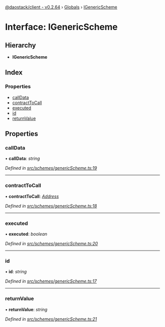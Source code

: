 [@daostack/client - v0.2.64](../README.md) › [Globals](../globals.md) › [IGenericScheme](igenericscheme.md)

# Interface: IGenericScheme

## Hierarchy

* **IGenericScheme**

## Index

### Properties

* [callData](igenericscheme.md#calldata)
* [contractToCall](igenericscheme.md#contracttocall)
* [executed](igenericscheme.md#executed)
* [id](igenericscheme.md#id)
* [returnValue](igenericscheme.md#returnvalue)

## Properties

###  callData

• **callData**: *string*

*Defined in [src/schemes/genericScheme.ts:19](https://github.com/dorgtech/client/blob/74940d1/src/schemes/genericScheme.ts#L19)*

___

###  contractToCall

• **contractToCall**: *[Address](../globals.md#address)*

*Defined in [src/schemes/genericScheme.ts:18](https://github.com/dorgtech/client/blob/74940d1/src/schemes/genericScheme.ts#L18)*

___

###  executed

• **executed**: *boolean*

*Defined in [src/schemes/genericScheme.ts:20](https://github.com/dorgtech/client/blob/74940d1/src/schemes/genericScheme.ts#L20)*

___

###  id

• **id**: *string*

*Defined in [src/schemes/genericScheme.ts:17](https://github.com/dorgtech/client/blob/74940d1/src/schemes/genericScheme.ts#L17)*

___

###  returnValue

• **returnValue**: *string*

*Defined in [src/schemes/genericScheme.ts:21](https://github.com/dorgtech/client/blob/74940d1/src/schemes/genericScheme.ts#L21)*
